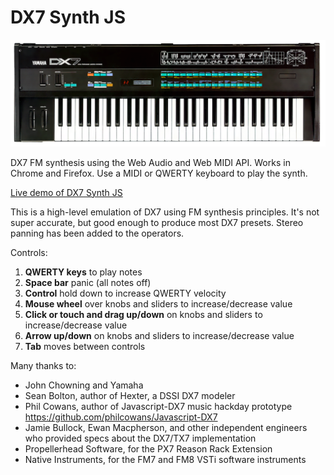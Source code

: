 DX7 Synth JS
=================

![](images/yamaha-dx-7.png)

DX7 FM synthesis using the Web Audio and Web MIDI API. Works in Chrome and Firefox.
Use a MIDI or QWERTY keyboard to play the synth.

[Live demo of DX7 Synth JS](https://mmontag.github.io/dx7-synth-js/)

This is a high-level emulation of DX7 using FM synthesis principles. It's not super accurate, but good enough to produce most DX7 presets. Stereo panning has been added to the operators.

Controls: 

1. **QWERTY keys** to play notes
1. **Space bar** panic (all notes off)
1. **Control** hold down to increase QWERTY velocity
1. **Mouse wheel** over knobs and sliders to increase/decrease value
1. **Click or touch and drag up/down** on knobs and sliders to increase/decrease value
1. **Arrow up/down** on knobs and sliders to increase/decrease value
1. **Tab** moves between controls

Many thanks to:

- John Chowning and Yamaha
- Sean Bolton, author of Hexter, a DSSI DX7 modeler
- Phil Cowans, author of Javascript-DX7 music hackday prototype https://github.com/philcowans/Javascript-DX7
- Jamie Bullock, Ewan Macpherson, and other independent engineers who provided specs about the DX7/TX7 implementation
- Propellerhead Software, for the PX7 Reason Rack Extension
- Native Instruments, for the FM7 and FM8 VSTi software instruments

